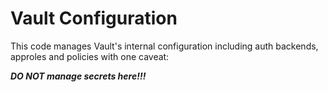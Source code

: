 # Vault Configuration
This code manages Vault's internal configuration including auth backends, approles and policies with one caveat:

**_DO NOT manage secrets here!!!_**
